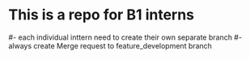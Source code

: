 # This is a repo for B1 interns
#- each individual inttern need to create their own separate branch
#-always create Merge request to feature_development branch

